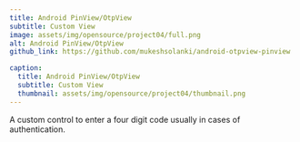 ```yaml
---
title: Android PinView/OtpView 
subtitle: Custom View
image: assets/img/opensource/project04/full.png
alt: Android PinView/OtpView 
github_link: https://github.com/mukeshsolanki/android-otpview-pinview

caption:
  title: Android PinView/OtpView
  subtitle: Custom View
  thumbnail: assets/img/opensource/project04/thumbnail.png
---
```

A custom control to enter a four digit code usually in cases of authentication.